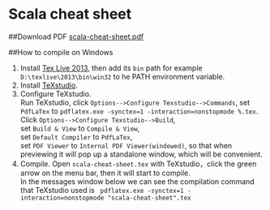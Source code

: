 Scala cheat sheet
============================

##Download PDF
[scala-cheat-sheet.pdf](https://github.com/soulmachine/scala-cheat-sheet/raw/master/scala-cheat-sheet.pdf) 

##How to compile on Windows
1. Install [Tex Live 2013](http://www.tug.org/texlive/), then add its `bin` path for example `D:\texlive\2013\bin\win32` to he PATH environment variable.
2. Install [TeXstudio](http://texstudio.sourceforge.net/).
3. Configure TeXstudio.  
    Run TeXstudio, click `Options-->Configure Texstudio-->Commands`, set `PdfLaTex` to `pdflatex.exe -synctex=1 -interaction=nonstopmode %.tex`.
    Click `Options-->Configure Texstudio-->Build`,   
    set `Build & View` to `Compile & View`,  
    set `Default Compiler` to `PdfLaTex`,  
    set `PDF Viewer` to `Internal PDF Viewer(windowed)`, so that when previewing it will pop up a standalone window, which will be convenient.
4. Compile. Open `scala-cheat-sheet.tex` with TeXstudio，click the green arrow on the menu bar, then it will start to compile.  
    In the messages window below we can see the compilation command that TeXstudio used is ` pdflatex.exe -synctex=1 -interaction=nonstopmode "scala-cheat-sheet".tex`
